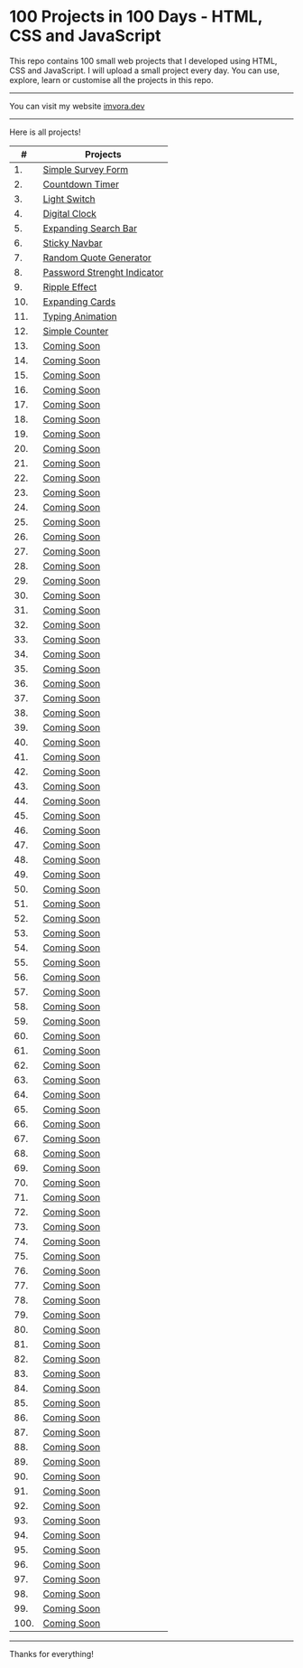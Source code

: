 # 100 Projects in 100 Days - HTML, CSS and JavaScript
This repo contains 100 small web projects that I developed using HTML, CSS and JavaScript. I will upload a small project every day. You can use, explore, learn or customise all the projects in this repo.

----

You can visit my website [imvora.dev](https://www.imvora.dev)

----

Here is all projects!

| # | Projects |
| -------------- | -------------- |
| 1. | [Simple Survey Form](https://github.com/aligunesv/100projects100day/tree/main/1-Simple-Survey-Form) |
| 2. | [Countdown Timer](https://github.com/aligunesv/100projects100day/tree/main/2-Countdown-Timer) |
| 3. | [Light Switch](https://github.com/aligunesv/100projects100day/tree/main/3-Light-Switch) |
| 4. | [Digital Clock](https://github.com/aligunesv/100projects100day/tree/main/4-Digital-Clock) |
| 5. | [Expanding Search Bar](https://github.com/aligunesv/100projects100day/tree/main/5-Expanding-Search-Bar) |
| 6. | [Sticky Navbar](https://github.com/aligunesv/100projects100day/tree/main/6-Sticky-Navbar) |
| 7. | [Random Quote Generator](https://github.com/aligunesv/100projects100day/tree/main/7-Random-Quote-Generator) |
| 8. | [Password Strenght Indicator](https://github.com/aligunesv/100projects100day/tree/main/8-Password-Strenght-Indicator) |
| 9. | [Ripple Effect](https://github.com/aligunesv/100projects100day/tree/main/9-Ripple-Effect) |
| 10. | [Expanding Cards](https://github.com/aligunesv/100projects100day/tree/main/10-Expanding-Cards) |
| 11. | [Typing Animation](https://github.com/aligunesv/100projects100day/tree/main/11-Typing-Animation) |
| 12. | [Simple Counter](https://github.com/aligunesv/100projects100day/tree/main/12-Simple-Counter) |
| 13. | [Coming Soon](https://www.imvora.dev) |
| 14. | [Coming Soon](https://www.imvora.dev) |
| 15. | [Coming Soon](https://www.imvora.dev) |
| 16. | [Coming Soon](https://www.imvora.dev) |
| 17. | [Coming Soon](https://www.imvora.dev) |
| 18. | [Coming Soon](https://www.imvora.dev) |
| 19. | [Coming Soon](https://www.imvora.dev) |
| 20. | [Coming Soon](https://www.imvora.dev) |
| 21. | [Coming Soon](https://www.imvora.dev) |
| 22. | [Coming Soon](https://www.imvora.dev) |
| 23. | [Coming Soon](https://www.imvora.dev) |
| 24. | [Coming Soon](https://www.imvora.dev) |
| 25. | [Coming Soon](https://www.imvora.dev) |
| 26. | [Coming Soon](https://www.imvora.dev) |
| 27. | [Coming Soon](https://www.imvora.dev) |
| 28. | [Coming Soon](https://www.imvora.dev) |
| 29. | [Coming Soon](https://www.imvora.dev) |
| 30. | [Coming Soon](https://www.imvora.dev) |
| 31. | [Coming Soon](https://www.imvora.dev) |
| 32. | [Coming Soon](https://www.imvora.dev) |
| 33. | [Coming Soon](https://www.imvora.dev) |
| 34. | [Coming Soon](https://www.imvora.dev) |
| 35. | [Coming Soon](https://www.imvora.dev) |
| 36. | [Coming Soon](https://www.imvora.dev) |
| 37. | [Coming Soon](https://www.imvora.dev) |
| 38. | [Coming Soon](https://www.imvora.dev) |
| 39. | [Coming Soon](https://www.imvora.dev) |
| 40. | [Coming Soon](https://www.imvora.dev) |
| 41. | [Coming Soon](https://www.imvora.dev) |
| 42. | [Coming Soon](https://www.imvora.dev) |
| 43. | [Coming Soon](https://www.imvora.dev) |
| 44. | [Coming Soon](https://www.imvora.dev) |
| 45. | [Coming Soon](https://www.imvora.dev) |
| 46. | [Coming Soon](https://www.imvora.dev) |
| 47. | [Coming Soon](https://www.imvora.dev) |
| 48. | [Coming Soon](https://www.imvora.dev) |
| 49. | [Coming Soon](https://www.imvora.dev) |
| 50. | [Coming Soon](https://www.imvora.dev) |
| 51. | [Coming Soon](https://www.imvora.dev) |
| 52. | [Coming Soon](https://www.imvora.dev) |
| 53. | [Coming Soon](https://www.imvora.dev) |
| 54. | [Coming Soon](https://www.imvora.dev) |
| 55. | [Coming Soon](https://www.imvora.dev) |
| 56. | [Coming Soon](https://www.imvora.dev) |
| 57. | [Coming Soon](https://www.imvora.dev) |
| 58. | [Coming Soon](https://www.imvora.dev) |
| 59. | [Coming Soon](https://www.imvora.dev) |
| 60. | [Coming Soon](https://www.imvora.dev) |
| 61. | [Coming Soon](https://www.imvora.dev) |
| 62. | [Coming Soon](https://www.imvora.dev) |
| 63. | [Coming Soon](https://www.imvora.dev) |
| 64. | [Coming Soon](https://www.imvora.dev) |
| 65. | [Coming Soon](https://www.imvora.dev) |
| 66. | [Coming Soon](https://www.imvora.dev) |
| 67. | [Coming Soon](https://www.imvora.dev) |
| 68. | [Coming Soon](https://www.imvora.dev) |
| 69. | [Coming Soon](https://www.imvora.dev) |
| 70. | [Coming Soon](https://www.imvora.dev) |
| 71. | [Coming Soon](https://www.imvora.dev) |
| 72. | [Coming Soon](https://www.imvora.dev) |
| 73. | [Coming Soon](https://www.imvora.dev) |
| 74. | [Coming Soon](https://www.imvora.dev) |
| 75. | [Coming Soon](https://www.imvora.dev) |
| 76. | [Coming Soon](https://www.imvora.dev) |
| 77. | [Coming Soon](https://www.imvora.dev) |
| 78. | [Coming Soon](https://www.imvora.dev) |
| 79. | [Coming Soon](https://www.imvora.dev) |
| 80. | [Coming Soon](https://www.imvora.dev) |
| 81. | [Coming Soon](https://www.imvora.dev) |
| 82. | [Coming Soon](https://www.imvora.dev) |
| 83. | [Coming Soon](https://www.imvora.dev) |
| 84. | [Coming Soon](https://www.imvora.dev) |
| 85. | [Coming Soon](https://www.imvora.dev) |
| 86. | [Coming Soon](https://www.imvora.dev) |
| 87. | [Coming Soon](https://www.imvora.dev) |
| 88. | [Coming Soon](https://www.imvora.dev) |
| 89. | [Coming Soon](https://www.imvora.dev) |
| 90. | [Coming Soon](https://www.imvora.dev) |
| 91. | [Coming Soon](https://www.imvora.dev) |
| 92. | [Coming Soon](https://www.imvora.dev) |
| 93. | [Coming Soon](https://www.imvora.dev) |
| 94. | [Coming Soon](https://www.imvora.dev) |
| 95. | [Coming Soon](https://www.imvora.dev) |
| 96. | [Coming Soon](https://www.imvora.dev) |
| 97. | [Coming Soon](https://www.imvora.dev) |
| 98. | [Coming Soon](https://www.imvora.dev) |
| 99. | [Coming Soon](https://www.imvora.dev) |
| 100. | [Coming Soon](https://www.imvora.dev) |


----

Thanks for everything!
